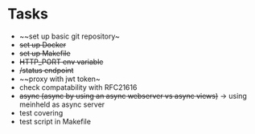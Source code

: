 # Tasks

* ~~set up basic git repository~
* ~~set up Docker~~
* ~~set up Makefile~~
* ~~HTTP_PORT env variable~~
* ~~/status endpoint~~
* ~~proxy with jwt token~
* check compatability with RFC21616
* ~~async (async by using an async webserver vs async views)~~ -> using meinheld as async server
* test covering
* test script in Makefile